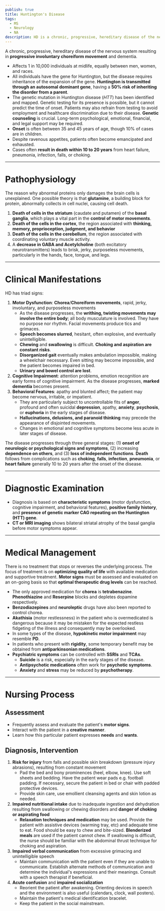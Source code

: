 ```yaml
---
publish: true
title: Huntington's Disease
tags:
  - MS
  - Neurology
  - NA
description: HD is a chronic, progressive, hereditary disease of the nervous system resulting in progressive involuntary choreiform movement and dementia.
---
```

A chronic, progressive, hereditary disease of the nervous system resulting in **progressive involuntary choreiform movement** and dementia.
- Affects 1 in 10,000 individuals at midlife, equally between men, women, and races.
- All individuals have the gene for Huntington, but the disease requires inheritance of the expansion of the gene. **Huntington is transmitted through an autosomal dominant gene**, having a **50% risk of inheriting the disorder from a parent**.
- The genetic mutation in Huntington disease (*HTT*) has been identified and mapped. Genetic testing for its presence is possible, but it cannot predict the time of onset. Patients may also refrain from testing to avoid employment and healthcare discrimination due to their disease. **Genetic counseling** is crucial. Long-term psychological, emotional, financial, and legal support may be required.
- **Onset** is often between 35 and 45 years of age, though 10% of cases are in children.
- Despite ravenous appetites, patients often become emancipated and exhausted.
- Cases often **result in death within 10 to 20 years** from heart failure, pneumonia, infection, falls, or choking.

___

# Pathophysiology
The reason why abnormal proteins only damages the brain cells is unexplained. One possible theory is that **glutamine**, a building block for protein, abnormally collects in cell nuclei, causing cell death.
1. **Death of cells in the striatum** (caudate and putamen) of the **basal ganglia**, which plays a vital part in the **control of motor movements**.
2. **Death of the cells in the cortex**, the region associated with **thinking, memory, proprioception, judgment, and behavior**
3. **Death of the cells in the cerebellum**, the region associated with coordinating voluntary muscle activity.
4. A **decrease in GABA and Acetylcholine** (both excitatory neurotransmitters) leads to brisk, jerky, purposeless movements, particularly in the hands, face, tongue, and legs.

___

# Clinical Manifestations
HD has triad signs:
1. **Motor Dysfunction**: **Chorea**/**Choreiform movements**, rapid, jerky, involuntary, and purposeless movements
	- As the disease progresses, the **writhing, twisting movements may involve the entire body**; all body musculature is involved. They have no purpose nor rhythm. Facial movements produce tics and grimaces.
	- **Speech becomes slurred**, hesitant, often explosive, and eventually unintelligible.
	- **Chewing** and **swallowing** is difficult. **Choking and aspiration are constant risks**.
	- **Disorganized gait** eventually makes ambulation impossible, making a wheelchair necessary. Even sitting may become impossible, and the patient becomes impaired in bed.
	- **Urinary and bowel control are lost**.
2. **Cognitive Impairment**: attention problems, emotion recognition are early forms of cognitive impairment. As the disease progresses, **marked dementia** becomes present.
3. **Behavioral Features**: apathy and blunted affect; the patient may become nervous, irritable, or impatient.
	- They are particularly subject to uncontrollable fits of **anger**, profound and often suicidal **depression**, apathy, **anxiety**, **psychosis**, or **euphoria** in the early stages of disease.
	- **Hallucinations, delusions, and paranoid thinking** may precede the appearance of disjointed movements.
	- Changes in emotional and cognitive symptoms become less acute in later stages of disease.

The disease progresses through three general stages: (1) **onset of neurologic or psychological signs and symptoms**, (2) increasing **dependence on others**, and (3) **loss of independent functions**. **Death** follows from complications such as **choking**, **falls**, **infection**, **pneumonia**, or **heart failure** generally 10 to 20 years after the onset of the disease.

___

# Diagnostic Examination
- Diagnosis is based on **characteristic symptoms** (motor dysfunction, cognitive impairment, and behavioral features), **positive family history**, and **presence of genetic marker CAG repeating on the Huntington (HTT) gene**.
- **CT or MRI imaging** shows bilateral striatal atrophy of the basal ganglia before motor symptoms appear.

___

# Medical Management
There is no treatment that stops or reverses the underlying process. The focus of treatment is on **optimizing quality of life** with available medication and supportive treatment. **Motor signs** must be assessed and evaluated on an on-going basis so that **optimal therapeutic drug levels** can be reached.
- The only approved medication for **chorea** is **tetrabenazine**. **Phenothiazine** and **Reserpine** blocks and depletes dopamine respectively.
- **Benzodiazepines** and **neuroleptic** drugs have also been reported to control chorea.
- **Akathisia** (motor restlessness) in the patient who is overmedicated is dangerous because it may be mistaken for the expected restless fidgeting of the illness and consequently may be overlooked.
- In some types of the disease, **hypokinetic motor impairment** may resemble **PD**.
- In patients who present with **rigidity**, some temporary benefit may be obtained from **antiparkinsonian medications**.
- **Psychiatric symptoms** can be controlled with **SSRIs** and **TCAs**.
	- **Suicide** is a risk, especially in the early stages of the disease.
	- **Antipsychotic medications** often work for **psychotic symptoms**.
	- **Anxiety** and **stress** may be reduced by **psychotherapy**.

___

# Nursing Process
## Assessment
- Frequently assess and evaluate the patient's **motor signs**.
- Interact with the patient in a **creative manner**.
- Learn how this particular patient expresses **needs** and **wants**.
## Diagnosis, Intervention
1. **Risk for injury** from falls and possible skin breakdown (pressure injury abrasions), resulting from constant movement
	- Pad the bed and bony prominences (heel, elbow, knee). Use soft sheets and bedding. Have the patient wear pads e.g. football padding. If necessary, secure the patient in bed or chair with padded protective devices.
	- Provide skin care, use emollient cleansing agents and skin lotion as needed.
2. **Impaired nutritional intake** due to inadequate ingestion and dehydration resulting from swallowing or chewing disorders and **danger of choking or aspirating food**
	- **Relaxation techniques and medication** may be used. Provide the patient with assistive devices (warming tray, etc) and adequate time to eat. Food should be easy to chew and bite-sized. **Blenderized meals** are used if the patient cannot chew. If swallowing is difficult, the nurse should be familiar with the abdominal thrust technique for choking and aspiration.
3. **Impaired verbal communication** from excessive grimacing and unintelligible speech
	- Maintain communication with the patient even if they are unable to communicate. Establish alternate methods of communication and determine the individual's expressions and their meanings. Consult with a speech therapist if beneficial.
4. **Acute confusion** and **impaired socialization**
	- Reorient the patient after awakening. Orienting devices in speech and the environment is also useful (calendars, clock, wall posters).
	- Maintain the patient's medical identification bracelet.
	- Keep the patient in the social mainstream.
